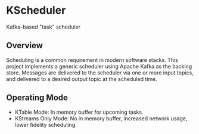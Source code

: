 # KScheduler
Kafka-based "task" scheduler

## Overview
Scheduling is a common requirement in modern software stacks. This project implements a generic scheduler using Apache Kafka as the backing store. Messages are delivered to the scheduler via one or more input topics, and delivered to a desired output topic at the scheduled time. 


## Operating Mode

* KTable Mode: In memory buffer for upcoming tasks.
* KStreams Only Mode: No in memory buffer, increased network usage, lower fidelity scheduling.